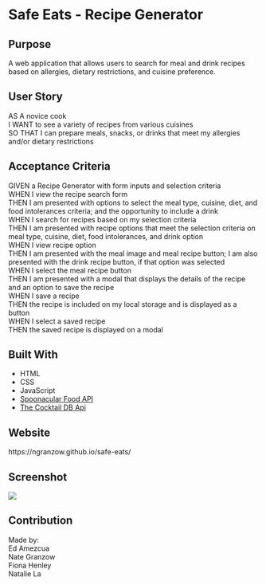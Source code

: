 <h1>Safe Eats - Recipe Generator</h1>

<h2>Purpose</h2>
A web application that allows users to search for meal and drink recipes based on allergies, dietary restrictions, and cuisine preference. 

<h2>User Story </h2>
AS A novice cook
<br> I WANT to see a variety of recipes from various cuisines
<br> SO THAT I can prepare meals, snacks, or drinks that meet my allergies and/or dietary restrictions

<h2>Acceptance Criteria</h2>
GIVEN a Recipe Generator with form inputs and selection criteria
<br> WHEN I view the recipe search form
<br> THEN I am presented with options to select the meal type, cuisine, diet, and food intolerances criteria; and the opportunity to include a drink
<br> WHEN I search for recipes based on my selection criteria
<br> THEN I am presented with recipe options that meet the selection criteria on meal type, cuisine, diet, food intolerances, and drink option
<br> WHEN I view recipe option
<br> THEN I am presented with the meal image and meal recipe button; I am also presented with the drink recipe button, if that option was selected
<br> WHEN I select the meal recipe button
<br> THEN I am presented with a modal that displays the details of the recipe and an option to save the recipe
<br> WHEN I save a recipe
<br> THEN the recipe is included on my local storage and is displayed as a button
<br> WHEN I select a saved recipe
<br> THEN the saved recipe is displayed on a modal


<h2>Built With</h2>
<ul>
<li>HTML</li>
<li>CSS</li>
<li>JavaScript</li>
<li><a href="https://spoonacular.com/food-api">Spoonacular Food API</a></li>
<li><a href="https://www.thecocktaildb.com/api.php">The Cocktail DB Api</a></li>
</ul>
  
<h2>Website</h2>
https://ngranzow.github.io/safe-eats/

<h2>Screenshot</h2>
<img src="https://ngranzow.github.io/safe-eats/assets/images/safe_eats.png" />


<h2>Contribution</h2>
Made by:
<br>Ed Amezcua
<br>Nate Granzow
<br>Fiona Henley
<br>Natalie La
